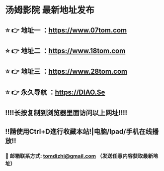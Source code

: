 # 汤姆影院 最新地址发布
## ⭐️ 👉 地址一 ：https://www.07tom.com
## ⭐️ 👉 地址二 ：https://www.18tom.com
## ⭐️ 👉 地址三 ：https://www.28tom.com
## ⭐️ 👉 永久导航 ：https://DIAO.Se
## ‼️‼️长按复制到浏览器里面访问以上网址‼️‼️
## ‼️請使用Ctrl+D進行收藏本站!|电脑/Ipad/手机在线播放‼️
### 📧 邮箱联系方式: tomdizhi@gmail.com （发送任意内容获取最新地址）

